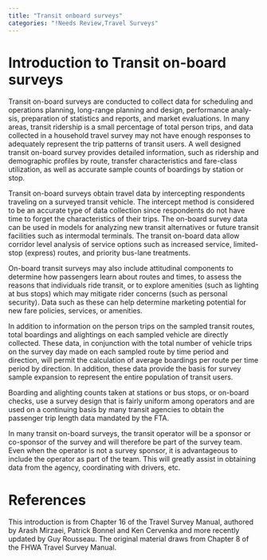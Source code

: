 ```yaml
---
title: "Transit onboard surveys"
categories: "!Needs Review,Travel Surveys"
---
```


Introduction to Transit on-board surveys
========================================

Transit on-board surveys are conducted to collect data for scheduling and operations planning, long-range planning and design, performance analy­sis, preparation of statistics and reports, and market evaluations. In many areas, transit ridership is a small percentage of total person trips, and data collected in a household travel survey may not have enough responses to adequately represent the trip patterns of transit users. A well designed transit on-board survey provides detailed information, such as ridership and demographic profiles by route, transfer characteristics and fare-class utilization, as well as accurate sample counts of boardings by station or stop.

Transit on-board surveys obtain travel data by intercepting respondents traveling on a surveyed transit vehicle. The intercept method is considered to be an accurate type of data collection since respondents do not have time to forget the characteristics of their trips. The on-board survey data can be used in models for analyzing new transit alternatives or future transit facilities such as intermodal terminals. The transit on-board data allow corridor level analysis of service options such as increased service, limited-stop (express) routes, and priority bus-lane treatments.

On-board transit surveys may also include attitudinal components to determine how passengers learn about routes and times, to assess the reasons that individuals ride transit, or to explore amenities (such as lighting at bus stops) which may mitigate rider concerns (such as personal security). Data such as these can help determine marketing potential for new fare policies, services, or amenities.

In addition to information on the person trips on the sampled transit routes, total boardings and alightings on each sampled vehicle are directly collected. These data, in conjunction with the total number of vehicle trips on the survey day made on each sampled route by time period and direction, will permit the calculation of average boardings per route per time period by direction. In addition, these data provide the basis for survey sample expansion to represent the entire population of transit users.

Boarding and alighting counts taken at stations or bus stops, or on-board checks, use a survey design that is fairly uniform among operators and are used on a continuing basis by many transit agencies to obtain the passenger trip length data mandated by the FTA.

In many transit on-board surveys, the transit operator will be a sponsor or co-sponsor of the survey and will therefore be part of the survey team. Even when the operator is not a survey sponsor, it is advantageous to include the operator as part of the team. This will greatly assist in obtaining data from the agency, coordinating with drivers, etc.

References
==========

This introduction is from Chapter 16 of the Travel Survey Manual, authored by Arash Mirzaei, Patrick Bonnel and Ken Cervenka and more recently updated by Guy Rousseau. The original material draws from Chapter 8 of the FHWA Travel Survey Manual.


